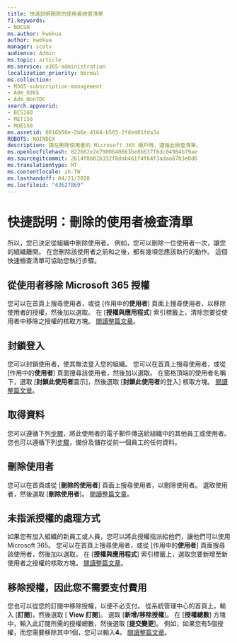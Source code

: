 ```yaml
---
title: 快速説明刪除的使用者檢查清單
f1.keywords:
- NOCSH
ms.author: kwekua
author: kwekua
manager: scotv
audience: Admin
ms.topic: article
ms.service: o365-administration
localization_priority: Normal
ms.collection:
- M365-subscription-management
- Adm_O365
- Adm_NonTOC
search.appverid:
- BCS160
- MET150
- MOE150
ms.assetid: 6016b50e-2b6e-4164-b565-2fde401fda3a
ROBOTS: NOINDEX
description: 請在刪除使用者的 Microsoft 365 帳戶時，遵循此檢查清單。
ms.openlocfilehash: 822662e2e7900640663be8b637f6dc04984b79ae
ms.sourcegitcommit: 2614f8b81b332f8dab461f4f64f3adaa6703e0d6
ms.translationtype: MT
ms.contentlocale: zh-TW
ms.lasthandoff: 04/21/2020
ms.locfileid: "43627869"
---
```

# <a name="quick-help-deleted-users-checklist"></a>快捷説明：刪除的使用者檢查清單

所以，您已決定從組織中刪除使用者。 例如，您可以刪除一位使用者一次，讓您的組織離開。 在您刪除該使用者之前和之後，都有幾項您應該執行的動作。 這個快速檢查清單可協助您執行步驟。
  
## <a name="remove-the-microsoft-365-license-from-the-user"></a>從使用者移除 Microsoft 365 授權

您可以在首頁上搜尋使用者，或從 [作用中的**使用者**] 頁面上搜尋使用者，以移除使用者的授權，然後加以選取。 在 [**授權與應用程式**] 索引標籤上，清除您要從使用者中移除之授權的核取方塊。 [閱讀整篇文章](../manage/remove-licenses-from-users.md)。
  
## <a name="block-sign-in"></a>封鎖登入

您可以封鎖使用者，使其無法登入您的組織。 您可以在首頁上搜尋使用者，或從 [作用中的**使用者**] 頁面搜尋該使用者，然後加以選取。 在窗格頂端的使用者名稱下，選取 [**封鎖此使用者**圖示]，然後選取 [**封鎖此使用者**的登入] 核取方塊。 [閱讀整篇文章](../add-users/assign-admin-roles.md)。
  
## <a name="get-their-data"></a>取得資料

您可以遵循下列[步驟](../add-users/remove-former-employee.md)，將此使用者的電子郵件傳送給組織中的其他員工或使用者。 您也可以遵循下列[步驟](../add-users/get-access-to-and-back-up-a-former-user-s-data.md)，備份及儲存從前一個員工的任何資料。
  
## <a name="delete-user"></a>刪除使用者

您可以在首頁或從 [**刪除的使用者**] 頁面上搜尋使用者，以刪除使用者。 選取使用者，然後選取 [**刪除使用者**]。 [閱讀整篇文章](../add-users/delete-a-user.md)。
  
## <a name="what-to-do-with-the-unassigned-license"></a>未指派授權的處理方式

如果您有加入組織的新員工或人員，您可以將此授權指派給他們，讓他們可以使用 Microsoft 365。 您可以在首頁上搜尋使用者，或從 [作用中的**使用者**] 頁面搜尋該使用者，然後加以選取。 在 [**授權與應用程式**] 索引標籤上，選取您要新增至新使用者之授權的核取方塊。 [閱讀整篇文章](../manage/assign-licenses-to-users.md)。
  
## <a name="remove-license-so-you-dont-have-to-pay-for-it"></a>移除授權，因此您不需要支付費用

您也可以從您的訂閱中移除授權，以便不必支付。 從系統管理中心的首頁上，輸入 [**訂閱**]，然後選取 [ **View 訂閱**]。 選取 [**新增/移除授權**]。 在 [**授權總數**] 方塊中，輸入此訂閱所需的授權總數，然後選取 [**提交變更**]。 例如，如果您有5個授權，而您需要移除其中1個，您可以輸入**4**。 [閱讀整篇文章](../../commerce/licenses/remove-licenses-from-subscription.md)。
